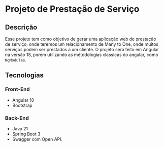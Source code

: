# Projeto de Prestação de Serviço

## Descrição 
Esse projeto tem como objetivo de gerar uma aplicação web de prestação de serviço, onde teremos um relacionamento de Many to One, onde muitos serviços podem ser prestados a um cliente. O projeto será feito em Angular na versão 18, porem utilizando as métodologias classicas do angular, como ``NgModules``.

## Tecnologias

### **Front-End**
- Angular 18
- Bootstrap

### **Back-End**
- Java 21
- Spring Boot 3
- Swagger com Open API.
